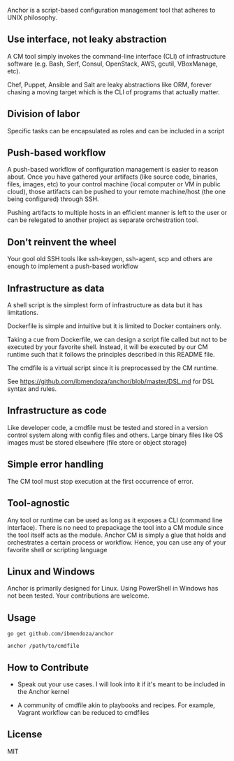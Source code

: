 Anchor is a script-based configuration management tool that adheres to UNIX philosophy.

Use interface, not leaky abstraction
------------------------------------

A CM tool simply invokes the command-line interface (CLI) of infrastructure software (e.g. Bash, Serf, Consul, OpenStack, AWS, gcutil, VBoxManage, etc). 

Chef, Puppet, Ansible and Salt are leaky abstractions like ORM, forever chasing a moving target which is the CLI of programs that actually matter. 

Division of labor
-----------------

Specific tasks can be encapsulated as roles and can be included in a script

Push-based workflow
-------------------

A push-based workflow of configuration management is easier to reason about. Once you have gathered your artifacts (like source code, binaries, files, images, etc) to your control machine (local computer or VM in public cloud), those artifacts can be pushed to your remote machine/host (the one being configured) through SSH.

Pushing artifacts to multiple hosts in an efficient manner is left to the user or can be relegated to another project as separate orchestration tool.

Don't reinvent the wheel
------------------------

Your gool old SSH tools like ssh-keygen, ssh-agent, scp and others are enough to implement a push-based workflow

Infrastructure as data
----------------------

A shell script is the simplest form of infrastructure as data but it has limitations. 

Dockerfile is simple and intuitive but it is limited to Docker containers only. 

Taking a cue from Dockerfile, we can design a script file called but not to be executed by your favorite shell. Instead, it will be executed by our CM runtime such that it follows the principles described in this README file.

The cmdfile is a virtual script since it is preprocessed by the CM runtime.

See https://github.com/ibmendoza/anchor/blob/master/DSL.md for DSL syntax and rules.

Infrastructure as code
----------------------

Like developer code, a cmdfile must be tested and stored in a version control system along with config files and others. Large binary files like OS images must be stored elsewhere (file store or object storage)

Simple error handling
---------------------

The CM tool must stop execution at the first occurrence of error.

Tool-agnostic
-------------

Any tool or runtime can be used as long as it exposes a CLI (command line interface). There is no need to prepackage the tool into a CM module since the tool itself acts as the module. Anchor CM is simply a glue that holds and orchestrates a certain process or workflow. Hence, you can use any of your favorite shell or scripting language

Linux and Windows
-----------------

Anchor is primarily designed for Linux. Using PowerShell in Windows has not been tested. Your contributions are welcome.

Usage
-----

```
go get github.com/ibmendoza/anchor

anchor /path/to/cmdfile
```

How to Contribute
-----------------

- Speak out your use cases. I will look into it if it's meant to be included in the Anchor kernel

- A community of cmdfile akin to playbooks and recipes. For example, Vagrant workflow can be reduced to cmdfiles


License
-------

MIT
